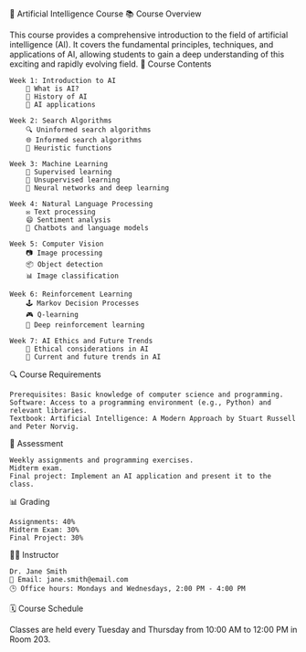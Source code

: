 🤖 Artificial Intelligence Course
📚 Course Overview

This course provides a comprehensive introduction to the field of artificial intelligence (AI). It covers the fundamental principles, techniques, and applications of AI, allowing students to gain a deep understanding of this exciting and rapidly evolving field.
📖 Course Contents

    Week 1: Introduction to AI
        🤔 What is AI?
        📜 History of AI
        🚀 AI applications

    Week 2: Search Algorithms
        🔍 Uninformed search algorithms
        🌐 Informed search algorithms
        🎯 Heuristic functions

    Week 3: Machine Learning
        🧠 Supervised learning
        🔄 Unsupervised learning
        🌟 Neural networks and deep learning

    Week 4: Natural Language Processing
        ✉️ Text processing
        😄 Sentiment analysis
        🤖 Chatbots and language models

    Week 5: Computer Vision
        📷 Image processing
        📦 Object detection
        📊 Image classification

    Week 6: Reinforcement Learning
        🕹️ Markov Decision Processes
        🎮 Q-learning
        🧠 Deep reinforcement learning

    Week 7: AI Ethics and Future Trends
        🤝 Ethical considerations in AI
        🚀 Current and future trends in AI

🔍 Course Requirements

    Prerequisites: Basic knowledge of computer science and programming.
    Software: Access to a programming environment (e.g., Python) and relevant libraries.
    Textbook: Artificial Intelligence: A Modern Approach by Stuart Russell and Peter Norvig.

📝 Assessment

    Weekly assignments and programming exercises.
    Midterm exam.
    Final project: Implement an AI application and present it to the class.

📊 Grading

    Assignments: 40%
    Midterm Exam: 30%
    Final Project: 30%

👩‍🏫 Instructor

    Dr. Jane Smith
    📧 Email: jane.smith@email.com
    🕒 Office hours: Mondays and Wednesdays, 2:00 PM - 4:00 PM

🗓️ Course Schedule

Classes are held every Tuesday and Thursday from 10:00 AM to 12:00 PM in Room 203.
